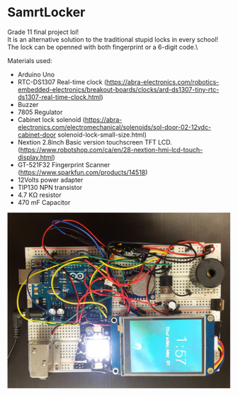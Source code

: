 # SamrtLocker
 
Grade 11 final project lol!\
It is an alternative solution to the traditional stupid locks in every school!\
The lock can be openned with both fingerprint or a 6-digit code.\

Materials used:
 - Arduino Uno
 - RTC-DS1307 Real-time clock (https://abra-electronics.com/robotics-embedded-electronics/breakout-boards/clocks/ard-ds1307-tiny-rtc-ds1307-real-time-clock.html)
 - Buzzer
 - 7805 Regulator
 - Cabinet lock solenoid (https://abra-electronics.com/electromechanical/solenoids/sol-door-02-12vdc-cabinet-door solenoid-lock-small-size.html) 
 - Nextion 2.8inch Basic version touchscreen TFT LCD. (https://www.robotshop.com/ca/en/28-nextion-hmi-lcd-touch-display.html)
 - GT-521F32 Fingerprint Scanner (https://www.sparkfun.com/products/14518)
 - 12Volts power adapter 
 - TIP130 NPN transistor
 - 4.7 KΩ resistor
 - 470 mF Capacitor


![image](https://raw.githubusercontent.com/mrezanvari/SamrtLocker/main/finish2.jpg)
